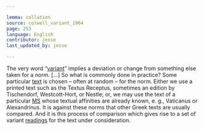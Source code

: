 ```yaml
---

lemma: collation
source: colwell_variant_1964
page: 253
language: English
contributor: jesse
last_updated_by: jesse

---
```


The very word “[variant](variant.html)” implies a deviation or change from something else taken for a norm. […] So what is commonly done in practice? Some particular [text](text.html) is chosen – often at random – for the norm. Either we use a printed text such as the Textus Receptus, sometimes an edition by Tischendorf, Westcott-Hort, or Nestle; or, we may use the text of a particular [MS](manuscript.html) whose textual affinities are already known, e. g., Vaticanus or Alexandrinus. It is against these norms that other Greek texts are usually compared. And it is this process of comparison which gives rise to a set of variant [readings](readingVariant.html) for the text under consideration. 
